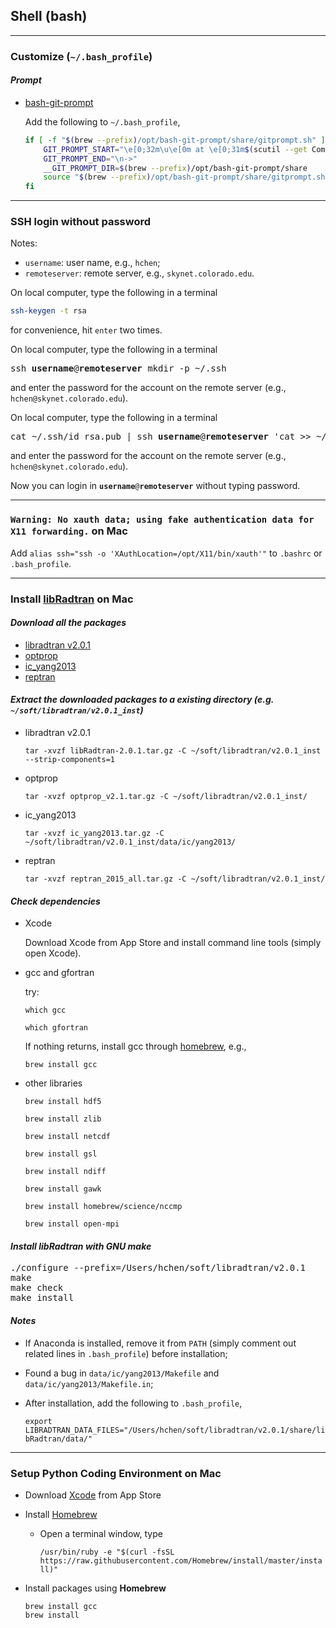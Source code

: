 ## Shell (bash)

--------

### Customize (`~/.bash_profile`)

#### *Prompt*

- [bash-git-prompt](https://github.com/magicmonty/bash-git-prompt)

  Add the following to `~/.bash_profile`,

  ```bash
  if [ -f "$(brew --prefix)/opt/bash-git-prompt/share/gitprompt.sh" ]; then
      GIT_PROMPT_START="\e[0;32m\u\e[0m at \e[0;31m$(scutil --get ComputerName)\e[0m in \e[0;34m\$PWD/\e[0m"
      GIT_PROMPT_END="\n->"
      __GIT_PROMPT_DIR=$(brew --prefix)/opt/bash-git-prompt/share
      source "$(brew --prefix)/opt/bash-git-prompt/share/gitprompt.sh"
  fi
  ```

--------

### SSH login without password

Notes:

 - `username`: user name, e.g., `hchen`;
 - `remoteserver`: remote server, e.g., `skynet.colorado.edu`.

On local computer, type the following in a terminal

```bash
ssh-keygen -t rsa
```

for convenience, hit `enter` two times.

On local computer, type the following in a terminal

<pre>
ssh <b>username</b>@<b>remoteserver</b> mkdir -p ~/.ssh
</pre>

and enter the password for the account on the remote server (e.g., `hchen@skynet.colorado.edu`).

On local computer, type the following in a terminal

<pre>
cat ~/.ssh/id_rsa.pub | ssh <b>username</b>@<b>remoteserver</b> 'cat >> ~/.ssh/authorized_keys'
</pre>

and enter the password for the account on the remote server (e.g., `hchen@skynet.colorado.edu`).

Now you can login in <code><b>username</b>@<b>remoteserver</b></code> without typing password.

---
### `Warning: No xauth data; using fake authentication data for X11 forwarding.` on Mac

Add `alias ssh="ssh -o 'XAuthLocation=/opt/X11/bin/xauth'"` to `.bashrc` or `.bash_profile`.

---

### Install [libRadtran](http://www.libradtran.org) on Mac

#### *Download all the packages*
- [libradtran v2.0.1](http://www.libradtran.org/download/libRadtran-2.0.1.tar.gz)
- [optprop](http://www.meteo.physik.uni-muenchen.de/~libradtran/lib/exe/fetch.php?media=download:optprop_v2.1.tar.gz)
- [ic_yang2013](http://www.meteo.physik.uni-muenchen.de/~libradtran/lib/exe/fetch.php?media=download:ic_yang2013.tar.gz)
- [reptran](http://www.meteo.physik.uni-muenchen.de/~libradtran/lib/exe/fetch.php?media=download:reptran_2015_all.tar.gz)

#### *Extract the downloaded packages to a existing directory (e.g. `~/soft/libradtran/v2.0.1_inst`)*

- libradtran v2.0.1

  `tar -xvzf libRadtran-2.0.1.tar.gz -C ~/soft/libradtran/v2.0.1_inst --strip-components=1`

- optprop

  `tar -xvzf optprop_v2.1.tar.gz -C ~/soft/libradtran/v2.0.1_inst/`

- ic_yang2013

  `tar -xvzf ic_yang2013.tar.gz -C ~/soft/libradtran/v2.0.1_inst/data/ic/yang2013/`

- reptran

  `tar -xvzf reptran_2015_all.tar.gz -C ~/soft/libradtran/v2.0.1_inst/`

#### *Check dependencies*

- Xcode

  Download Xcode from App Store and install command line tools (simply open Xcode).

- gcc and gfortran

  try:

  `which gcc`

  `which gfortran`

  If nothing returns, install gcc through [homebrew](https://brew.sh/), e.g.,

  `brew install gcc`

- other libraries

    `brew install hdf5`

    `brew install zlib`

    `brew install netcdf`

    `brew install gsl`

    `brew install ndiff`

    `brew install gawk`

    `brew install homebrew/science/nccmp`

    `brew install open-mpi`

#### *Install libRadtran with GNU make*

<pre>
./configure --prefix=/Users/hchen/soft/libradtran/v2.0.1
make
make check
make install
</pre>

#### *Notes*

- If Anaconda is installed, remove it from `PATH` (simply comment out related lines in `.bash_profile`) before installation;

- Found a bug in `data/ic/yang2013/Makefile` and `data/ic/yang2013/Makefile.in`;

- After installation, add the following to `.bash_profile`,

  `export LIBRADTRAN_DATA_FILES="/Users/hchen/soft/libradtran/v2.0.1/share/libRadtran/data/"`

---

### Setup Python Coding Environment on Mac

- Download [Xcode](https://itunes.apple.com/us/app/xcode/id497799835?mt=12) from App Store

- Install [Homebrew](https://brew.sh/)

  - Open a terminal window, type

    `/usr/bin/ruby -e "$(curl -fsSL https://raw.githubusercontent.com/Homebrew/install/master/install)"`

- Install packages using __Homebrew__

  ```
  brew install gcc
  brew install 
  ```

